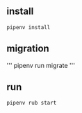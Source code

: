 ## install

```
pipenv install
```

## migration

'''
pipenv run migrate
'''

## run

```
pipenv rub start
```
